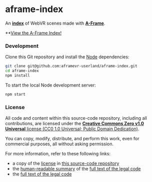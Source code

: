 # aframe-index

An **[index](https://index.aframe.io/)** of WebVR scenes made with **[A-Frame](https://aframe.io/)**.

**[View the A-Frame Index!](https://index.aframe.io/)


### Development

Clone this Git repository and install the [Node](https://nodejs.org/en/download/) dependencies:

```sh
git clone git@github.com:aframevr-userland/aframe-index.git
cd aframe-index
npm install
```

To start the local Node development server:

```sh
npm start
```


### License

All code and content within this source-code repository, including all contributions, are licensed under the [**Creative Commons Zero v1.0 Universal** license (CC0 1.0 Universal; Public Domain Dedication)](LICENSE.md).

You can copy, modify, distribute, and perform this work, even for commercial purposes, all without asking permission.

For more information, refer to these following links:

* a copy of the [license](LICENSE.md) in [this source-code repository](https://github.com/aframevr-userland/aframe-index)
* the [human-readable summary](https://creativecommons.org/publicdomain/zero/1.0/) of the [full text of the legal code](https://creativecommons.org/publicdomain/zero/1.0/legalcode)
* the [full text of the legal code](https://creativecommons.org/publicdomain/zero/1.0/legalcode)

